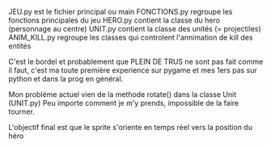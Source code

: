 JEU.py est le fichier principal ou main
FONCTIONS.py regroupe les fonctions principales du jeu
HERO.py contient la classe du hero (personnage au centre)
UNIT.py contient la classe des unités (= projectiles)
ANIM_KILL.py regroupe les classes qui controlent l'annimation de kill des entités

C'est le bordel et probablement que PLEIN DE TRUS ne sont pas fait comme il faut, c'est ma toute première experience sur pygame et mes 1ers pas sur python et dans la prog en général.

Mon problème actuel vien de la methode rotate() dans la classe Unit (UNIT.py)
Peu importe comment je m'y prends, impossible de la faire tourner.

L'objectif final est que le sprite s'oriente en temps réel vers la position du héro
